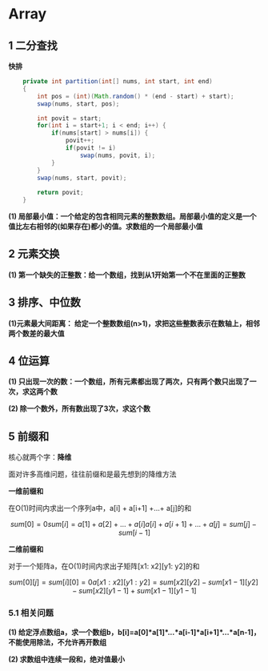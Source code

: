 # Array

## 1 二分查找

**快排**

```java
    private int partition(int[] nums, int start, int end)
    {
        int pos = (int)(Math.random() * (end - start) + start);
        swap(nums, start, pos);

        int povit = start;
        for(int i = start+1; i < end; i++) {
            if(nums[start] > nums[i]) {
                povit++;
                if(povit != i)
                    swap(nums, povit, i);
            }
        }
        swap(nums, start, povit);
        
        return povit;
    }
```

**(1) 局部最小值：一个给定的包含相同元素的整数数组。局部最小值的定义是一个值比左右相邻的(如果存在)都小的值。求数组的一个局部最小值**

## 2 元素交换

**(1) 第一个缺失的正整数：给一个数组，找到从1开始第一个不在里面的正整数**

## 3 排序、中位数

**(1)元素最大间距离： 给定一个整数数组(n>1)，求把这些整数表示在数轴上，相邻两个数差的最大值**

## 4 位运算

**(1) 只出现一次的数：一个数组，所有元素都出现了两次，只有两个数只出现了一次，求这两个数**

**(2) 除一个数外，所有数出现了3次，求这个数**

## 5 前缀和

核心就两个字：**降维**

面对许多高维问题，往往前缀和是最先想到的降维方法

**一维前缀和**

在O(1)时间内求出一个序列a中，a[i] + a[i+1] +...+ a[j]的和

```math
sum[0] = 0

sum[i] = a[1] + a[2] +...+ a[i]

a[i] + a[i+1] +...+ a[j] = sum[j] - sum[i-1]
```

**二维前缀和**

对于一个矩阵a，在O(1)时间内求出子矩阵[x1: x2][y1: y2]的和

```math
sum[0][j] = sum[i][0] = 0

a[x1: x2][y1: y2] = sum[x2][y2] - sum[x1-1][y2] - sum[x2][y1-1] + sum[x1-1][y1-1]
```

### 5.1 相关问题

**(1) 给定浮点数组a，求一个数组b，b[i]=a[0]\*a[1]\*...\*a[i-1]\*a[i+1]\*...\*a[n-1]，不能使用除法，不允许再开数组**

**(2) 求数组中连续一段和，绝对值最小**
